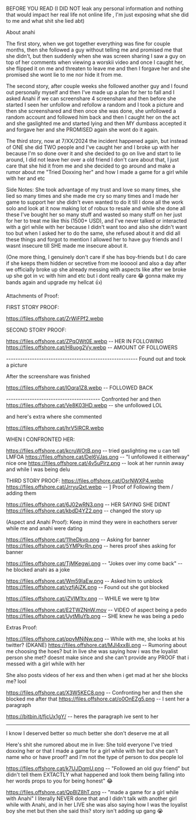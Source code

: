 BEFORE YOU READ 
(I DID NOT leak any personal information and nothing that would impact her real life not online life , I'm just exposing what she did to me and what shit she lied abt)

About anahi

The first story, when we got together everything was fine for couple months, then she followed a guy without telling me and promised me that she didn't, but then suddenly when she was screen sharing I saw a guy on top of her comments when viewing a worskii video and once I caught her, she flipped it on me and threaten to leave me and then I forgave her and she promised she wont lie to me nor hide it from me.


The second story, after couple weeks she followed another guy and I found out personally myself and then I've made up a plan for her to fall and I asked Anahi if we can screenshare 4 screenshare and then before she started I seen her unfollow and refollow a random and I took a picture and then she screenshared and then once she was done, she unfollowed a random account and followed him back and then I caught her on the act and she gaslighted me and started lying and then MY dumbass accepted it and forgave her and she PROMISED again she wont do it again.

The third story, now at 7/XX/2024 the incident happened again, but instead of ONE she did TWO people and I've caught her and I broke up with her because I'm so done over it and she decided to go on live and start to lie around, I did not leave her over a old friend I don't care about that, I just care that she hid it from me and she decided to go around and make a rumor about me "Tried Doxxing her" and how I made a game for a girl while with her and etc 

Side Notes: She took advantage of my trust and love so many times, she lied so many times and she made me cry so many times and I made her game to support her she didn't even wanted to do it till I done all the work solo and look at it now making lot of robux to resale and while she done all these I've bought her so many stuff and wasted so many stuff on her just for her to treat me like this (1500+ USD), and I've never talked or interacted with a girl while with her because I didn't want too and also she didn't want too but when I asked her to do the same, she refused about it and did all these things and forgot to mention I allowed her to have guy friends and I wasnt insecure till SHE made me insecure about it.

(One more thing, I genuinely don't care if she has boy-friends but I do care if she keeps them hidden or secretive from me loooool and also a day after we officially broke up she already messing with aspects like after we broke up she got in vc with him and etc but i dont really care 😂 gonna make my bands again and upgrade my hellcat 👍)

Attachments of Proof:

FIRST STORY PROOF: 

https://files.offshore.cat/ZrWiFPf2.webp

SECOND STORY PROOF:

https://files.offshore.cat/ZPqOWt0E.webp -- HER IN FOLLOWING
https://files.offshore.cat/H8uog2Vy.webp -- AMOUNT OF FOLLOWERS

-------------------------------------------------------- Found out and took a picture 

After the screenshare was finished 

https://files.offshore.cat/lOqra1Z8.webp -- FOLLOWED BACK 

---------------------------------------- Confronted her and then
https://files.offshore.cat/Ve8K03HD.webp -- she unfollowed LOL

and here's extra where she commented 

https://files.offshore.cat/hrV5lRCR.webp


WHEN I CONFRONTED HER: 

https://files.offshore.cat/kcruWOtB.png -- tried gaslighting me u can tell LMFOA
https://files.offshore.cat/Del6VJas.png -- "I unfollowed it eitherway" nice one
https://files.offshore.cat/4v5uPirz.png -- look at her runnin away and while I was being delu 


THIRD STORY PROOF: 
https://files.offshore.cat/OsrNWXP4.webp
https://files.offshore.cat/JrryuQxt.webp
-- ] Proof of Following them / adding them 

https://files.offshore.cat/6J02wRN3.png -- HER SAYING SHE DIDNT
https://files.offshore.cat/kbdD4YZ2.png -- changed the story up


(Aspect and Anahi Proof): 
Keep in mind they were in eachothers server while me and anahi were dating

https://files.offshore.cat/11heDkvp.png -- Asking for banner
https://files.offshore.cat/5YMPkrRn.png -- heres proof shes asking for banner

https://files.offshore.cat/TjMKegwi.png -- "Jokes over imy come back" -- he blocked anahi as a joke

https://files.offshore.cat/Wm59IaEw.png -- Asked him to unblock
https://files.offshore.cat/vzfjAjZK.png -- Found out she got blocked

https://files.offshore.cat/iZVIM1tv.png -- WHILE we were tg btw

https://files.offshore.cat/E2TWZNnW.mov -- VIDEO of aspect being a pedo 
https://files.offshore.cat/UytMIuYb.png -- SHE knew he was being a pedo

Extras Proof:

https://files.offshore.cat/ppyMNjNw.png -- While with me, she looks at his twitter? (DKANE)
https://files.offshore.cat/MJl4xx8i.png -- Rumoring about me choosing the hoes? but in live she was saying how i was the loyalist person she met? doesnt make since and she can't provide any PROOF that i messed with a girl while with her 


She also posts videos of her exs and then when i get mad at her she blocks me? lool 

https://files.offshore.cat/X3W5KEC8.png -- Confronting her and then she blocked me after that 
https://files.offshore.cat/o0OnEZg5.png -- I sent her a paragraph

https://bitbin.it/fjcUx1gY/ -- heres the paragraph ive sent to her


-----------------------------------------------------------------
I know I deserved better so much better she don't deserve me at all

Here's shit she rumored about me in live:
She told everyone I've tried doxxing her or that I made a game for a girl while with her but she can't name who or have proof? and I'm not the type of person to dox people lol

https://files.offshore.cat/k7UJDqmU.png -- "Followed an old guy friend" but didn't tell them EXTACTLY what happened and look them being falling into her words props to you for being honest" 😂

https://files.offshore.cat/QpBlZ8hT.png -- "made a game for a girl while with Anahi" I literally NEVER done that and I didn't talk with another girl while with Anahi, and in her LIVE she was also saying how I was the loyalist boy she met but then she said this? story isn't adding up gang 😭
